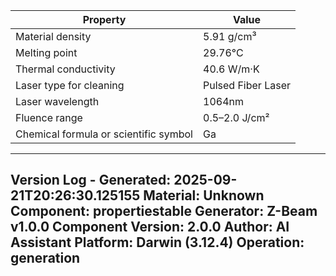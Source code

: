 | Property | Value |
|----------|-------|
| Material density | 5.91 g/cm³ |
| Melting point | 29.76°C |
| Thermal conductivity | 40.6 W/m·K |
| Laser type for cleaning | Pulsed Fiber Laser |
| Laser wavelength | 1064nm |
| Fluence range | 0.5–2.0 J/cm² |
| Chemical formula or scientific symbol | Ga |


---
Version Log - Generated: 2025-09-21T20:26:30.125155
Material: Unknown
Component: propertiestable
Generator: Z-Beam v1.0.0
Component Version: 2.0.0
Author: AI Assistant
Platform: Darwin (3.12.4)
Operation: generation
---